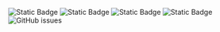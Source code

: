 ![Static Badge](https://img.shields.io/badge/blacklists-61-000000) ![Static Badge](https://img.shields.io/badge/blacklisted-2981722-cc0000) ![Static Badge](https://img.shields.io/badge/whitelisted-2254-00CC00) ![Static Badge](https://img.shields.io/badge/streaming_blacklist-28107-000000) ![GitHub issues](https://img.shields.io/github/issues/fabriziosalmi/blacklists)
